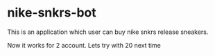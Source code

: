 # nike-snkrs-bot
This is an application which user can buy nike snkrs release sneakers.

Now it works for 2 account. Lets try with 20 next time
